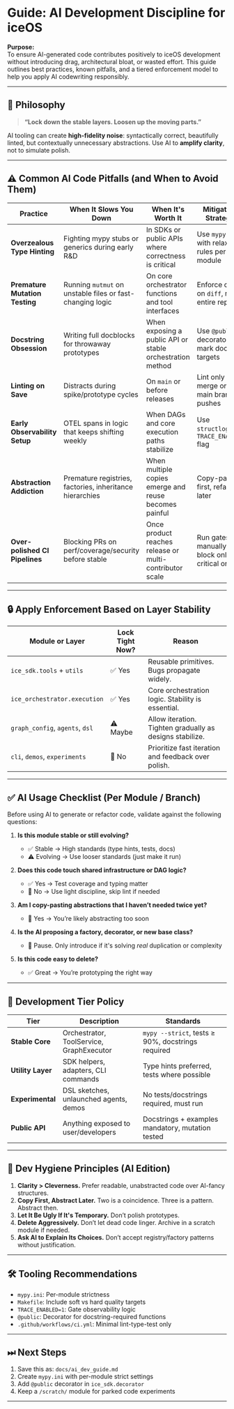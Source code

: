 # Guide: AI Development Discipline for iceOS

**Purpose:**  
To ensure AI-generated code contributes positively to iceOS development without introducing drag, architectural bloat, or wasted effort. This guide outlines best practices, known pitfalls, and a tiered enforcement model to help you apply AI codewriting responsibly.

---

## 🔁 Philosophy

> **“Lock down the stable layers. Loosen up the moving parts.”**

AI tooling can create **high-fidelity noise**: syntactically correct, beautifully linted, but contextually unnecessary abstractions. Use AI to **amplify clarity**, not to simulate polish.

---

## ⚠️ Common AI Code Pitfalls (and When to Avoid Them)

| Practice                        | When It Slows You Down                                   | When It's Worth It                                        | Mitigation Strategy                          |
|--------------------------------|-----------------------------------------------------------|-----------------------------------------------------------|----------------------------------------------|
| **Overzealous Type Hinting**   | Fighting mypy stubs or generics during early R&D         | In SDKs or public APIs where correctness is critical      | Use `mypy.ini` with relaxed rules per module |
| **Premature Mutation Testing** | Running `mutmut` on unstable files or fast-changing logic| On core orchestrator functions and tool interfaces        | Enforce only on `diff`, not entire repo      |
| **Docstring Obsession**        | Writing full docblocks for throwaway prototypes           | When exposing a public API or stable orchestration method | Use `@public` decorator to mark doc targets  |
| **Linting on Save**            | Distracts during spike/prototype cycles                  | On `main` or before releases                              | Lint only on merge or main branch pushes     |
| **Early Observability Setup**  | OTEL spans in logic that keeps shifting weekly            | When DAGs and core execution paths stabilize              | Use `structlog` + `TRACE_ENABLED` flag       |
| **Abstraction Addiction**      | Premature registries, factories, inheritance hierarchies | When multiple copies emerge and reuse becomes painful     | Copy-paste first, refactor later              |
| **Over-polished CI Pipelines** | Blocking PRs on perf/coverage/security before stable      | Once product reaches release or multi-contributor scale   | Run gates manually, block only critical ones |

---

## 🔒 Apply Enforcement Based on Layer Stability

| Module or Layer                | Lock Tight Now? | Reason                                                                 |
|-------------------------------|------------------|------------------------------------------------------------------------|
| `ice_sdk.tools` + `utils`     | ✅ Yes            | Reusable primitives. Bugs propagate widely.                            |
| `ice_orchestrator.execution`  | ✅ Yes            | Core orchestration logic. Stability is essential.                      |
| `graph_config`, `agents`, `dsl`| ⚠️ Maybe         | Allow iteration. Tighten gradually as designs stabilize.               |
| `cli`, `demos`, `experiments` | 🚫 No             | Prioritize fast iteration and feedback over polish.                    |

---

## ✅ AI Usage Checklist (Per Module / Branch)

Before using AI to generate or refactor code, validate against the following questions:

1. **Is this module stable or still evolving?**
   - ✅ Stable → High standards (type hints, tests, docs)
   - ⚠️ Evolving → Use looser standards (just make it run)

2. **Does this code touch shared infrastructure or DAG logic?**
   - ✅ Yes → Test coverage and typing matter
   - 🚫 No → Use light discipline, skip lint if needed

3. **Am I copy-pasting abstractions that I haven’t needed twice yet?**
   - 🚨 Yes → You’re likely abstracting too soon

4. **Is the AI proposing a factory, decorator, or new base class?**
   - 🚧 Pause. Only introduce if it's solving *real* duplication or complexity

5. **Is this code easy to delete?**
   - ✅ Great → You’re prototyping the right way

---

## 🧪 Development Tier Policy

| Tier          | Description                                    | Standards                         |
|---------------|------------------------------------------------|-----------------------------------|
| **Stable Core** | Orchestrator, ToolService, GraphExecutor     | `mypy --strict`, tests ≥ 90%, docstrings required |
| **Utility Layer** | SDK helpers, adapters, CLI commands         | Type hints preferred, tests where possible |
| **Experimental** | DSL sketches, unlaunched agents, demos       | No tests/docstrings required, must run |
| **Public API**   | Anything exposed to user/developers          | Docstrings + examples mandatory, mutation tested |

---

## 🧠 Dev Hygiene Principles (AI Edition)

1. **Clarity > Cleverness.** Prefer readable, unabstracted code over AI-fancy structures.
2. **Copy First, Abstract Later.** Two is a coincidence. Three is a pattern. Abstract then.
3. **Let It Be Ugly If It's Temporary.** Don’t polish prototypes.
4. **Delete Aggressively.** Don’t let dead code linger. Archive in a scratch module if needed.
5. **Ask AI to Explain Its Choices.** Don’t accept registry/factory patterns without justification.

---

## 🛠 Tooling Recommendations

- `mypy.ini`: Per-module strictness
- `Makefile`: Include soft vs hard quality targets
- `TRACE_ENABLED=1`: Gate observability logic
- `@public`: Decorator for docstring-required functions
- `.github/workflows/ci.yml`: Minimal lint-type-test only

---

## ⏭ Next Steps

1. Save this as: `docs/ai_dev_guide.md`
2. Create `mypy.ini` with per-module strict settings
3. Add `@public` decorator in `ice_sdk.decorator`
4. Keep a `/scratch/` module for parked code experiments

---

